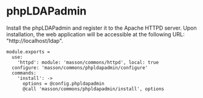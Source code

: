 
# phpLDAPadmin

Install the phpLDAPadmin and register it to the Apache HTTPD server. Upon
installation, the web application will be accessible at the following URL:
"http://localhost/ldap".

    module.exports =
      use:
        'httpd': module: 'masson/commons/httpd', local: true
      configure: 'masson/commons/phpldapadmin/configure'
      commands:
        'install': ->
          options = @config.phpldapadmin
          @call 'masson/commons/phpldapadmin/install', options
